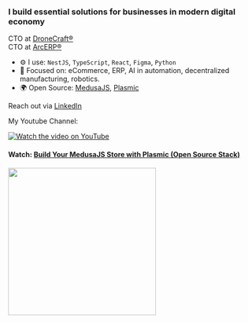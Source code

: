 ### I build essential solutions for businesses in modern digital economy

CTO at [DroneCraft®](https://dronecraft.pro) <br>
CTO at [ArcERP®](https://arcerp.co)

- ⚙️ I use: `NestJS`, `TypeScript`, `React`, `Figma`, `Python`
- 🚀 Focused on: eCommerce, ERP, AI in automation, decentralized manufacturing, robotics.
- 🌍 Open Source: [MedusaJS](https://medusajs.com/), [Plasmic](https://www.plasmic.app/)

Reach out via [LinkedIn](https://www.linkedin.com/in/pavlotsyhanok/)

My Youtube Channel:

[![Watch the video on YouTube](https://img.youtube.com/vi/XlRTJ9UEZQY/0.jpg)](https://www.youtube.com/watch?v=XlRTJ9UEZQY)

#### Watch: [Build Your MedusaJS Store with Plasmic (Open Source Stack)](https://www.youtube.com/watch?v=XlRTJ9UEZQY)

<img src="https://www.xyte.ch/wp-content/uploads/2020/01/X230-Combined.svg" width="300px">
